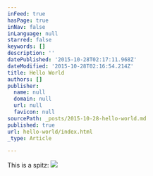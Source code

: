 ```yaml
---
inFeed: true
hasPage: true
inNav: false
inLanguage: null
starred: false
keywords: []
description: ''
datePublished: '2015-10-28T02:17:11.968Z'
dateModified: '2015-10-28T02:16:54.214Z'
title: Hello World
authors: []
publisher:
  name: null
  domain: null
  url: null
  favicon: null
sourcePath: _posts/2015-10-28-hello-world.md
published: true
url: hello-world/index.html
_type: Article

---
```

This is a spitz:
![](https://the-grid-user-content.s3-us-west-2.amazonaws.com/4e7b4d8a-17ef-477a-b0ba-68d475495750.jpg)